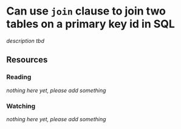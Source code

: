 # Can use `join` clause to join two tables on a primary key id in SQL
_description tbd_
## Resources
### Reading
_nothing here yet, please add something_
### Watching
_nothing here yet, please add something_
